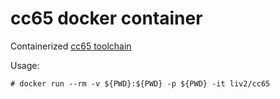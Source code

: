 # cc65 docker container

Containerized [cc65 toolchain](https://github.com/cc65/cc65)

Usage:
```
# docker run --rm -v ${PWD}:${PWD} -p ${PWD} -it liv2/cc65
```
